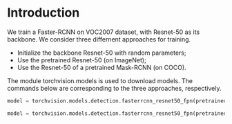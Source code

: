 # Introduction
We train a Faster-RCNN on VOC2007 dataset, with Resnet-50 as its backbone. We consider three differnent approaches for training.

+ Initialize the backbone Resnet-50 with random parameters;
+ Use the pretrained Resnet-50 (on ImageNet);
+ Use the Resnet-50 of a pretrained Mask-RCNN (on COCO).

The module torchvision.models is used to download models. The commands below are corresponding to the three approaches, respectively.

```python
model = torchvision.models.detection.fasterrcnn_resnet50_fpn(pretrained=False, pretrained_backbone=False) 
```

```python
model = torchvision.models.detection.fasterrcnn_resnet50_fpn(pretrained=False, pretrained_backbone=True) 
```


